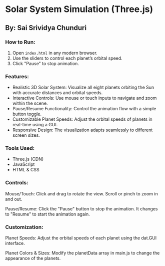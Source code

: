 # Solar System Simulation (Three.js)

## By: Sai Srividya Chunduri

### How to Run:
1. Open `index.html` in any modern browser.
2. Use the sliders to control each planet’s orbital speed.
3. Click "Pause" to stop animation.

### Features:
- Realistic 3D Solar System: Visualize all eight planets orbiting the Sun with accurate distances and orbital speeds.
- Interactive Controls: Use mouse or touch inputs to navigate and zoom within the scene.
- Pause/Resume Functionality: Control the animation flow with a simple button toggle.
- Customizable Planet Speeds: Adjust the orbital speeds of planets in real-time using a GUI.
- Responsive Design: The visualization adapts seamlessly to different screen sizes.


### Tools Used:
- Three.js (CDN)
- JavaScript
- HTML & CSS

### Controls:
Mouse/Touch: Click and drag to rotate the view. Scroll or pinch to zoom in and out.

Pause/Resume: Click the "Pause" button to stop the animation. It changes to "Resume" to start the animation again.


### Customization:
Planet Speeds: Adjust the orbital speeds of each planet using the dat.GUI interface.

Planet Colors & Sizes: Modify the planetData array in main.js to change the appearance of the planets.